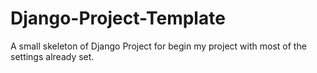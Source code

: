 # Django-Project-Template
A small skeleton of Django Project for begin my project with most of the settings already set.
